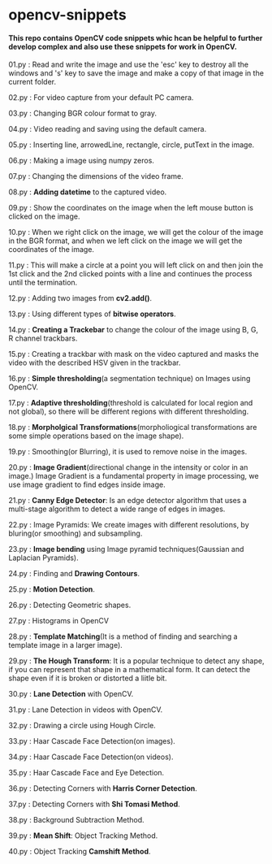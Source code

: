 # opencv-snippets

#### This repo contains OpenCV code snippets whic hcan be helpful to further develop complex and also use these snippets for work in OpenCV.

01.py : Read and write the image and use the 'esc' key to destroy all the windows and 's' key to save the image and make a copy of that image in the current folder.

02.py : For video capture from your default PC camera.

03.py : Changing BGR colour format to gray.

04.py : Video reading and saving using the default camera.

05.py : Inserting line, arrowedLine, rectangle, circle, putText in the image.

06.py : Making a image using numpy zeros.

07.py : Changing the dimensions of the video frame.

08.py : __Adding datetime__ to the captured video.

09.py : Show the coordinates on the image when the left mouse button is clicked on the image.

10.py : When we right click on the image, we will get the colour of the image in the BGR format, and when we left click on the image we will get the coordinates of the image.

11.py : This will make a circle at a point you will left click on and then join the 1st click and the 2nd clicked points with a line and continues the process until the termination.

12.py : Adding two images from __cv2.add()__.

13.py : Using different types of __bitwise operators__.

14.py : __Creating a Trackebar__ to change the colour of the image using B, G, R channel trackbars.

15.py : Creating a trackbar with mask on the video captured and masks the video with the described HSV given in the trackbar.

16.py : __Simple thresholding__(a segmentation technique) on Images using OpenCV.

17.py : __Adaptive thresholding__(threshold is calculated for local region and not global), so there will be different regions with different thresholding.

18.py : __Morpholgical Transformations__(morpholiogical transformations are some simple operations based on the image shape).

19.py : Smoothing(or Blurring), it is used to remove noise in the images.

20.py : __Image Gradient__(directional change in the intensity or color in an image.) Image Gradient is a fundamental property in image processing, we use image gradient to find edges inside image.

21.py : __Canny Edge Detector__: Is an edge detector algorithm that uses a multi-stage algorithm to detect a wide range of edges in images.

22.py : Image Pyramids: We create images with different resolutions, by bluring(or smoothing) and subsampling.

23.py : __Image bending__ using Image pyramid techniques(Gaussian and Laplacian Pyramids).

24.py : Finding and __Drawing Contours__.

25.py : __Motion Detection__.

26.py : Detecting Geometric shapes.

27.py : Histograms in OpenCV

28.py : __Template Matching__(It is a method of finding and searching a template image in a larger image).

29.py : __The Hough Transform__: It is a popular technique to detect any shape, if you can represent that shape in a mathematical form. It can detect the shape even if it is broken or distorted a liitle bit.

30.py : __Lane Detection__ with OpenCV.

31.py : Lane Detection in videos with OpenCV.

32.py : Drawing a circle using Hough Circle.

33.py : Haar Cascade Face Detection(on images).

34.py : Haar Cascade Face Detection(on videos).

35.py : Haar Cascade Face and Eye Detection.

36.py : Detecting Corners with __Harris Corner Detection__.

37.py : Detecting Corners with __Shi Tomasi Method__.

38.py : Background Subtraction Method.

39.py : __Mean Shift__: Object Tracking Method.

40.py : Object Tracking __Camshift Method__.
